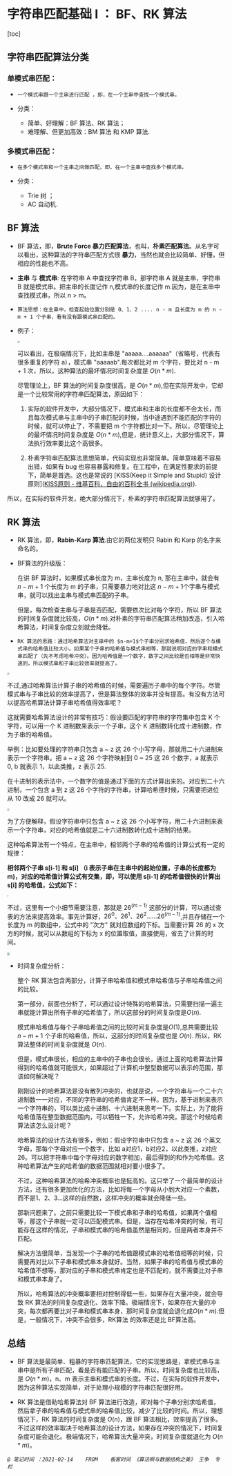 # 字符串匹配基础 I ： BF、RK 算法

[toc]

## 字符串匹配算法分类

### 单模式串匹配：

- `一个模式串跟一个主串进行匹配 ，即，在一个主串中查找一个模式串。`

- 分类：
  - 简单、好理解：BF 算法、RK 算法；
  - 难理解、但更加高效：BM 算法 和 KMP 算法.

### 多模式串匹配：

- `在多个模式串和一个主串之间做匹配，即，在一个主串中查找多个模式串。`



- 分类：
  - Trie 树 ；
  - AC 自动机.

## BF 算法

- BF 算法，即，**Brute Force 暴力匹配算法**，也叫，**朴素匹配算法**。从名字可以看出，这种算法的字符串匹配方式很 **暴力**，当然也就会比较简单、好懂，但相应的性能也不高。

- **主串** 与 **模式串**: 在字符串 A 中查找字符串 B，那字符串 A 就是主串，字符串 B 就是模式串。把主串的长度记作 n,模式串的长度记作 m.因为，是在主串中查找模式串，所以 n > m。

- `算法思想：在主串中，检查起始位置分别是 0、1、2 .... n - m 且长度为 m 的 n - m + 1 个子串，看有没有跟模式串匹配的。`

- 例子：

  <img src="../Resources1/120.jpg" style="zoom:30%;" />

  可以看出，在极端情况下，比如主串是 "aaaaa....aaaaaa"（省略号，代表有很多重复的字符 a），模式串 "aaaaab".每次都比对 m 个字符，要比对 n - m + 1 次，所以，这种算法的最坏情况时间复杂度是 $O(n*m)$.

  

  尽管理论上，BF 算法的时间复杂度很高，是 $O(n*m)$,但在实际开发中，它却是一个比较常用的字符串匹配算法，原因如下：

  

  1. 实际的软件开发中，大部分情况下，模式串和主串的长度都不会太长，而且每次模式串与主串中的子串匹配的时候，当中途遇到不能匹配的字符的时候，就可以停止了，不需要把 m 个字符都比对一下。所以，尽管理论上的最坏情况时间复杂度是 $O(n*m)$,但是，统计意义上，大部分情况下，算法执行效率要比这个高很多。

     

  1. 朴素字符串匹配算法思想简单，代码实现也非常简单。简单意味着不容易出错，如果有 bug 也容易暴露和修复。在工程中，在满足性要求的前提下，简单是首选。这也是常说的 [KISS(Keep it Simple and Stupid) 设计原则]([KISS原则 - 维基百科，自由的百科全书 (wikipedia.org)](https://zh.wikipedia.org/wiki/KISS原则)).



​	所以，在实际的软件开发，绝大部分情况下，朴素的字符串匹配算法就够用了。

## RK 算法

- RK 算法，即，**Rabin-Karp 算法**.由它的两位发明只 Rabin 和 Karp 的名字来命名的。

- BF算法的升级版：

  在讲 BF 算法时，如果模式串长度为 m，主串长度为 n, 那在主串中，就会有 $n-m+1$ 个长度为 m 的子串，只需要暴力地对比这 $n-m+1$个字串与模式串，就可以找出主串与模式串匹配的子串。

  但是，每次检查主串与子串是否匹配，需要依次比对每个字符，所以 BF 算法的时间复杂度就比较高，$O(n*m)$.对朴素的字符串匹配算法稍加改造，引入哈希算法，时间复杂度立刻就会降低。

- `RK 算法的思路：通过哈希算法对主串中的 $n-m+1$个子串分别求哈希值，然后逐个与模式串的哈希值比较大小。如果某个子串的哈希值与模式串相等，那就说明对应的字串和模式串匹配了（先不考虑哈希冲突）。因为哈希值是一个数字，数字之间比较是否相等是非常快速的，所以模式串和子串比较效率就提高了。`

<img src="../Resources1/121.jpg" style="zoom:30%;" />

不过,通过哈希算法计算子串的哈希值的时候，需要遍历子串中的每个字符。尽管模式串与子串比较的效率提高了，但是算法整体的效率并没有提高。有没有方法可以提高哈希算法计算子串哈希值得效率呢？

这就需要哈希算法设计的非常有技巧：假设要匹配的字符串的字符集中包含 K 个字符，可以用一个 K 进制数来表示一个子串，这个 K 进制数转化成十进制数，作为子串的哈希值。

举例：比如要处理的字符串只包含 a ~ z 这 26 个小写字母，那就用二十六进制来表示一个字符串。把 a ~ z 这 26 个字符映射到 0 ~ 25 这 26 个数字，a 就表示 0, b 就表示 1，以此类推，z 表示 25.

在十进制的表示法中，一个数字的值是通过下面的方式计算出来的。对应到二十六进制，一个包含 a 到 z 这 26 个字符的字符串，计算哈希德时候，只需要把进位从 10 改成 26 就可以。

<img src="../Resources1/122.jpg" style="zoom:30%;" />

为了方便解释，假设字符串中只包含 a ~ z 这 26 个小写字符，用二十六进制来表示一个字符串，对应的哈希值就是二十六进制数转化成十进制的结果。

这种哈希算法有一个特点，在主串中，相邻两个子串的哈希值的计算公式有一定的规律：

**相邻两个子串 s[i-1] 和 s[i] （i 表示子串在主串中的起始位置，子串的长度都为 m)，对应的哈希值计算公式有交集，即，可以使用 s[i-1] 的哈希值很快的计算出 s[i] 的哈希值，公式如下：**

<img src="../Resources1/124.jpg" style="zoom:20%;" />

不过，这里有一个小细节需要注意，那就是 $26^{(m-1)}$ 这部分的计算，可以通过查表的方法来提高效率。事先计算好，$26^0、26^1、26^2......26^{(m-1)}$,并且存储在一个长度为 m 的数组中，公式中的 "次方" 就对应数组的下标。当需要计算 26 的 x 次方的时候，就可以从数组的下标为 x 的位置取值，直接使用，省去了计算的时间。

<img src="../Resources1/125.jpg" style="zoom:40%;" />

- 时间复杂度分析：

  

  整个 RK 算法包含两部分，计算子串哈希值和模式串哈希值与子串哈希值之间的比较。

  

  第一部分，前面也分析了，可以通过设计特殊的哈希算法，只需要扫描一遍主串就能计算出所有子串的哈希值了，所以这部分的时间复杂度是$O(n)$.

  

  模式串哈希值与每个子串哈希值之间的比较时间复杂度是$O(1)$,总共需要比较 $n-m+1$ 个子串的哈希值，所以，这部分的时间复杂度也是 $O(n)$. 所以，RK 算法整体的时间复杂度就是 $O(n)$.

  

  但是，模式串很长，相应的主串中的子串也会很长，通过上面的哈希算法计算得到的哈希值就可能很大，如果超过了计算机中整型数据可以表示的范围，那该如何解决呢？

  

  刚刚设计的哈希算法是没有散列冲突的，也就是说，一个字符串与一个二十六进制数一一对应，不同的字符串的哈希值肯定不一样。因为，基于进制来表示一个字符串的，可以类比成十进制、十六进制来思考一下。实际上，为了能将哈希值落在整型数据范围内，可以牺牲一下，允许哈希冲突。那这个时候哈希算法该怎么设计呢？

  

  哈希算法的设计方法有很多，例如：假设字符串中只包含 a ~ z 这 26 个英文字母，那每个字母对应一个数字，比如 a对应1，b对应2，以此类推，z对应26。可以把字符串中每个字母对应的数字相加，最后得到的和作为哈希值。这种哈希算法产生的哈希值的数据范围就相对要小很多了。

  

  不过，这种哈希算法的哈希冲突概率也是挺高的。这只举了一个最简单的设计方法，还有很多更加优化的方法，比如将每一个字母从小到大对应一个素数，而不是1、2、3...这样的自然数，这样冲突的概率就会降低一些。

  

  那新问题来了。之前只需要比较一下模式串和子串的哈希值，如果两个值相等，那这个子串就一定可以匹配模式串。但是，当存在哈希冲突的时候，有可能存在这样的情况，子串和模式串的哈希值虽然是相同的，但是两者本身并不匹配。

  

  解决方法很简单，当发现一个子串的哈希值跟模式串的哈希值相等的时候，只需要再对比以下子串和模式串本身就好。当然，如果子串的哈希值与模式串的哈希值不想等，那对应的子串和模式串肯定也是不匹配的，就不需要比对子串和模式串本身了。

  

  所以，哈希算法的冲突概率要相对控制得低一些，如果存在大量冲突，就会导致 RK 算法的时间复杂度退化、效率下降。极端情况下，如果存在大量的冲突，每次都再要比对子串和模式串本身，那时间复杂度就会退化成$O(n*m)$.但是，一般情况下，冲突不会很多，RK算法 的效率还是比 BF算法高。

  

  


## 总结

- BF 算法是最简单、粗暴的字符串匹配算法，它的实现思路是，拿模式串与主串中是所有子串匹配，看是否有能匹配的子串。所以，时间复杂度也比较高，是 $O(n*m)$，n、m 表示主串和模式串的长度。不过，在实际的软件开发中，因为这种算法实现简单，对于处理小规模的字符串匹配很好用。

- RK 算法是借助哈希算法对 BF 算法进行改造，即对每个子串分别求哈希值，然后拿子串的哈希值与模式串的哈希值比较，减少了比较的时间。所以，理想情况下，RK 算法的时间复杂度是 $O(n)$，跟 BF 算法相比，效率提高了很多。不过这样的效率取决于哈希算法的设计方法，如果存在冲突的情况下，时间复杂度可能会退化。极端情况下，哈希算法大量冲突，时间复杂度就退化为 $O(n*m)$。



*`@ 笔记时间 ：2021-02-14	FROM	极客时间 《算法啊与数据结构之美》 王争  专栏`* 